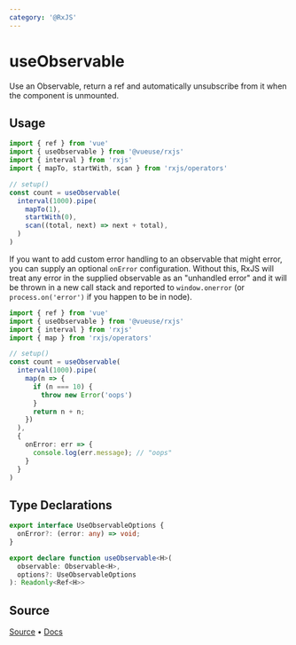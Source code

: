 ```yaml
---
category: '@RxJS'
---
```


# useObservable

Use an Observable, return a ref and automatically unsubscribe from it when the component is unmounted.

## Usage

```ts
import { ref } from 'vue'
import { useObservable } from '@vueuse/rxjs'
import { interval } from 'rxjs'
import { mapTo, startWith, scan } from 'rxjs/operators'

// setup()
const count = useObservable(
  interval(1000).pipe(
    mapTo(1),
    startWith(0),
    scan((total, next) => next + total),
  )
)
```

If you want to add custom error handling to an observable that might error, you can supply an optional `onError` configuration. Without this, RxJS will treat any error in the supplied observable as an "unhandled error" and it will be thrown in a new call stack and reported to `window.onerror` (or `process.on('error')` if you happen to be in node).

```ts
import { ref } from 'vue'
import { useObservable } from '@vueuse/rxjs'
import { interval } from 'rxjs'
import { map } from 'rxjs/operators'

// setup()
const count = useObservable(
  interval(1000).pipe(
    map(n => {
      if (n === 10) {
        throw new Error('oops')
      }
      return n + n;
    })
  ),
  {
    onError: err => {
      console.log(err.message); // "oops"
    }
  }
)
```

<!--FOOTER_STARTS-->
## Type Declarations

```typescript
export interface UseObservableOptions {
  onError?: (error: any) => void;
}

export declare function useObservable<H>(
  observable: Observable<H>,
  options?: UseObservableOptions
): Readonly<Ref<H>>
```

## Source

[Source](https://github.com/vueuse/vueuse/blob/main/packages/rxjs/useObservable/index.ts) • [Docs](https://github.com/vueuse/vueuse/blob/main/packages/rxjs/useObservable/index.md)


<!--FOOTER_ENDS-->

